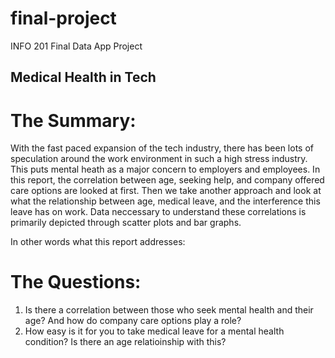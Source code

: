 # final-project
INFO 201 Final Data App Project

## Medical Health in Tech

# The Summary:
With the fast paced expansion of the tech industry, there has been lots of speculation around the work environment in such a high stress industry. This puts mental heath as a major concern to employers and employees. In this report, the correlation between age, seeking help, and company offered care options are looked at first. Then we take another approach and look at what the relationship between age, medical leave, and the interference this leave has on work. Data neccessary to understand these correlations is primarily depicted through scatter plots and bar graphs. 

In other words what this report addresses:
# The Questions:
1. Is there a correlation between those who seek mental health and their age? And how do company care options play a role?
2. How easy is it for you to take medical leave for a mental health condition? Is there an age relatioinship with this?
